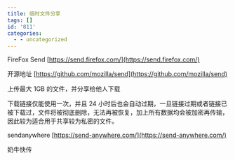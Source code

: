 ```yaml
---
title: 临时文件分享
tags: []
id: '811'
categories:
  - - uncategorized
---
```


FireFox Send [https://send.firefox.com/](https://send.firefox.com/)

开源地址 [https://github.com/mozilla/send](https://github.com/mozilla/send)

上传最大 1GB 的文件，并分享给他人下载

下载链接仅能使用一次，并且 24 小时后也会自动过期，一旦链接过期或者链接已被下载过，文件将被彻底删除，无法再被恢复，加上所有数据均会被加密再传输，因此较为适合用于共享较为私密的文件。

sendanywhere [https://send-anywhere.com/](https://send-anywhere.com/)

奶牛快传
